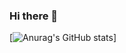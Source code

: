 ### Hi there 👋


[![Anurag's GitHub stats](https://github-readme-stats.vercel.app/api?username=JeongSeokNam&&show_icons=true&theme=default)]
<!--
**JeongseokNam/JeongseokNam** is a ✨ _special_ ✨ repository because its `README.md` (this file) appears on your GitHub profile.

Here are some ideas to get you started:

- 🔭 I’m currently working on ...
- 🌱 I’m currently learning ...
- 👯 I’m looking to collaborate on ...
- 🤔 I’m looking for help with ...
- 💬 Ask me about ...
- 📫 How to reach me: ...
- 😄 Pronouns: ...
- ⚡ Fun fact: ...
-->
